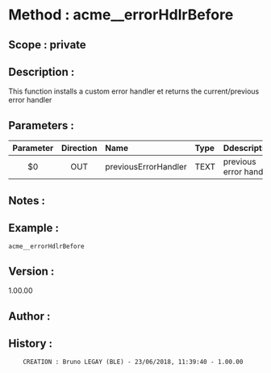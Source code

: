 ﻿# **Method :** acme__errorHdlrBefore## **Scope :** private## **Description :** This function installs a custom error handler et returns the current/previous error handler## **Parameters :** | Parameter | Direction | Name | Type | Ddescription | |:----:|:----:|:----|:----|:----| | $0 | OUT | previousErrorHandler | TEXT | previous error handler | ## **Notes :** ## **Example :** ```acme__errorHdlrBefore```## **Version :** 1.00.00## **Author :** ## **History :**          CREATION : Bruno LEGAY (BLE) - 23/06/2018, 11:39:40 - 1.00.00